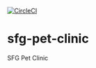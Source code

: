 [![CircleCI](https://circleci.com/gh/habibiayoub/sfg-pet-clinic.svg?style=svg)](https://circleci.com/gh/habibiayoub/sfg-pet-clinic)

# sfg-pet-clinic
SFG Pet Clinic
